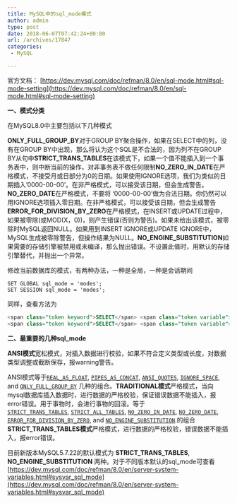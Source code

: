 ```yaml
---
title: MySQL中的sql_mode模式
author: admin
type: post
date: 2018-06-07T07:42:24+00:00
url: /archives/17847
categories:
 - MySQL

---
```

官方文档： [https://dev.mysql.com/doc/refman/8.0/en/sql-mode.html#sql-mode-setting](https://dev.mysql.com/doc/refman/8.0/en/sql-mode.html#sql-mode-setting)

**一、模式分类**

在MySQL8.0中主要包括以下几种模式

**ONLY_FULL_GROUP_BY**对于GROUP BY聚合操作，如果在SELECT中的列，没有在GROUP BY中出现，那么将认为这个SQL是不合法的，因为列不在GROUP BY从句中**STRICT_TRANS_TABLES**在该模式下，如果一个值不能插入到一个事务表中，则中断当前的操作，对非事务表不做任何限制**NO_ZERO_IN_DATE**在严格模式，不接受月或日部分为0的日期。如果使用IGNORE选项，我们为类似的日期插入’0000-00-00’。在非严格模式，可以接受该日期，但会生成警告。**NO_ZERO_DATE**在严格模式，不要将 ‘0000-00-00’做为合法日期。你仍然可以用IGNORE选项插入零日期。在非严格模式，可以接受该日期，但会生成警告**ERROR_FOR_DIVISION_BY_ZERO**在严格模式，在INSERT或UPDATE过程中，如果被零除(或MOD(X，0))，则产生错误(否则为警告)。如果未给出该模式，被零除时MySQL返回NULL。如果用到INSERT IGNORE或UPDATE IGNORE中，MySQL生成被零除警告，但操作结果为NULL。**NO_ENGINE_SUBSTITUTION**如果需要的存储引擎被禁用或未编译，那么抛出错误。不设置此值时，用默认的存储引擎替代，并抛出一个异常。

修改当前数据库的模式，有两种办法，一种是全局，一种是会话期间

```
SET GLOBAL sql_mode = 'modes';
SET SESSION sql_mode = 'modes';

```

同样，查看方法为

``` sql
<span class="token keyword">SELECT</span> <span class="token variable">@@GLOBAL.sql_mode</span><span class="token punctuation">;</span>
<span class="token keyword">SELECT</span> <span class="token variable">@@SESSION.sql_mode</span><span class="token punctuation">;</span>
```

**二、最重要的几种sql_mode**

**ANSI模式**宽松模式，对插入数据进行校验，如果不符合定义类型或长度，对数据类型调整或截断保存，报warning警告。

 ANSI模式等于[`REAL_AS_FLOAT`](https://dev.mysql.com/doc/refman/8.0/en/sql-mode.html#sqlmode_real_as_float), [`PIPES_AS_CONCAT`](https://dev.mysql.com/doc/refman/8.0/en/sql-mode.html#sqlmode_pipes_as_concat), [`ANSI_QUOTES`](https://dev.mysql.com/doc/refman/8.0/en/sql-mode.html#sqlmode_ansi_quotes), [`IGNORE_SPACE`](https://dev.mysql.com/doc/refman/8.0/en/sql-mode.html#sqlmode_ignore_space), and [`ONLY_FULL_GROUP_BY`](https://dev.mysql.com/doc/refman/8.0/en/sql-mode.html#sqlmode_only_full_group_by) 几种的组合。**TRADITIONAL模式**严格模式，当向mysql数据库插入数据时，进行数据的严格校验，保证错误数据不能插入，报error错误。用于事物时，会进行事物的回滚。等于[`STRICT_TRANS_TABLES`](https://dev.mysql.com/doc/refman/8.0/en/sql-mode.html#sqlmode_strict_trans_tables), [`STRICT_ALL_TABLES`](https://dev.mysql.com/doc/refman/8.0/en/sql-mode.html#sqlmode_strict_all_tables), [`NO_ZERO_IN_DATE`](https://dev.mysql.com/doc/refman/8.0/en/sql-mode.html#sqlmode_no_zero_in_date), [`NO_ZERO_DATE`](https://dev.mysql.com/doc/refman/8.0/en/sql-mode.html#sqlmode_no_zero_date), [`ERROR_FOR_DIVISION_BY_ZERO`](https://dev.mysql.com/doc/refman/8.0/en/sql-mode.html#sqlmode_error_for_division_by_zero), and [`NO_ENGINE_SUBSTITUTION`](https://dev.mysql.com/doc/refman/8.0/en/sql-mode.html#sqlmode_no_engine_substitution).的组合**STRICT_TRANS_TABLES模式**严格模式，进行数据的严格校验，错误数据不能插入，报error错误。

目前新版本MySQL5.7.22的默认模式为 **STRICT_TRANS_TABLES**,  **NO_ENGINE_SUBSTITUTION** 两种。对于不同版本默认的sql_mode可查看 [https://dev.mysql.com/doc/refman/8.0/en/server-system-variables.html#sysvar_sql_mode](https://dev.mysql.com/doc/refman/8.0/en/server-system-variables.html#sysvar_sql_mode)